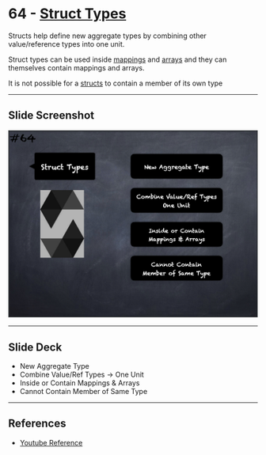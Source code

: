# 64 - [Struct Types](Struct%20Types.md)
Structs help define new aggregate types by combining other value/reference types into one unit. 

Struct types can be used inside [mappings](Mapping%20Types.md) and [arrays](Arrays.md) and they can themselves contain mappings and arrays. 

It is not possible for a [structs](Structs.md) to contain a member of its own type

___
## Slide Screenshot
![064.png](../images/solidity101/064.png)
___
## Slide Deck
- New Aggregate Type
- Combine Value/Ref Types -> One Unit
- Inside or Contain Mappings & Arrays
- Cannot Contain Member of Same Type
___
## References
- [Youtube Reference](https://youtu.be/WgU7KKKomMk?t=201)


